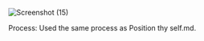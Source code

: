 ![Screenshot (15)](https://github.com/user-attachments/assets/82489be4-0500-4e3c-9522-2200a7d6f2c1)

Process: Used the same process as Position thy self.md.
